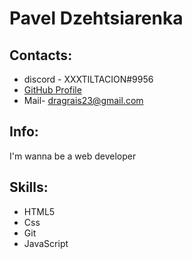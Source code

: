 # Pavel Dzehtsiarenka

## Contacts:

- discord - XXXTILTACION#9956
- [GitHub Profile](https://Github.com/Pavleslav "GitHub Profile")
- Mail- dragrais23@gmail.com

## Info:
I'm wanna be a web developer

## Skills:
- HTML5
- Css
- Git
- JavaScript